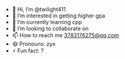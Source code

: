 - 👋 Hi, I’m @twilight411
- 👀 I’m interested in getting higher gpa
- 🌱 I’m currently learning cpp
- 💞️ I’m looking to collaborate on 
- 📫 How to reach me 3783176275@qq.com
- 😄 Pronouns: zyx
- ⚡ Fun fact: ?  

<!---
twilight411/twilight411 is a ✨ special ✨ repository because its `README.md` (this file) appears on your GitHub profile.
You can click the Preview link to take a look at your changes.
--->
